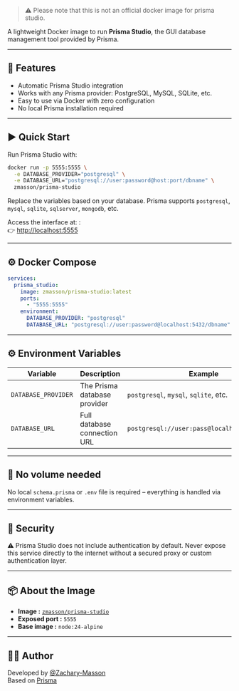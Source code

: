 >⚠️ Please note that this is not an official docker image for prisma studio.

A lightweight Docker image to run **Prisma Studio**, the GUI database management tool provided by Prisma.

---
## 🚀 Features

- Automatic Prisma Studio integration
- Works with any Prisma provider: PostgreSQL, MySQL, SQLite, etc.
- Easy to use via Docker with zero configuration
- No local Prisma installation required

---

## ▶️ Quick Start

Run Prisma Studio with:

```sh
docker run -p 5555:5555 \
  -e DATABASE_PROVIDER="postgresql" \
  -e DATABASE_URL="postgresql://user:password@host:port/dbname" \
  zmasson/prisma-studio
```

Replace the variables based on your database. Prisma supports `postgresql`, `mysql`, `sqlite`, `sqlserver`, `mongodb`, etc.

Access the interface at: : </br>
👉 [http://localhost:5555](http://localhost:5555)



---

## ⚙️ Docker Compose

```yaml
services:
  prisma_studio:
    image: zmasson/prisma-studio:latest
    ports:
      - "5555:5555"
    environment:
      DATABASE_PROVIDER: "postgresql"
      DATABASE_URL: "postgresql://user:password@localhost:5432/dbname"
```

---

## ⚙️ Environment Variables

| Variable            | Description                                         | Example                                      |
|---------------------|-----------------------------------------------------|-------------------------------------------------|
| `DATABASE_PROVIDER` | The Prisma database provider                      | `postgresql`, `mysql`, `sqlite`, etc.           |
| `DATABASE_URL`      | Full database connection URL              | `postgresql://user:pass@localhost:5432/mydb`    |

---

## 📁 No volume needed

No local `schema.prisma` or `.env` file is required – everything is handled via environment variables.

---

## 🛑 Security

⚠️ Prisma Studio does not include authentication by default.
Never expose this service directly to the internet without a secured proxy or custom authentication layer.

---

## 📦 About the Image
- **Image :** [`zmasson/prisma-studio`](https://hub.docker.com/r/zmasson/prisma-studio)
- **Exposed port :** `5555`
- **Base image :** `node:24-alpine`

---

## 🧑‍💻 Author

Developed by [@Zachary-Masson](https://github.com/Zachary-Masson)  
Based on [Prisma](https://www.prisma.io/)


